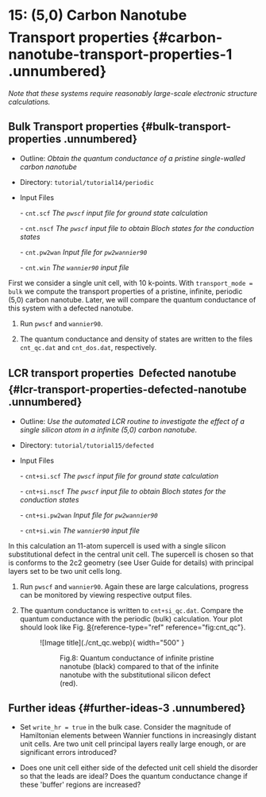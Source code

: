 # 15: (5,0) Carbon Nanotube &#151; Transport properties {#carbon-nanotube-transport-properties-1 .unnumbered}

*Note that these systems require reasonably large-scale electronic
structure calculations.*

## Bulk Transport properties {#bulk-transport-properties .unnumbered}

-   Outline: *Obtain the quantum conductance of a pristine single-walled
    carbon nanotube*

-   Directory: `tutorial/tutorial14/periodic`

-   Input Files

    \-    `cnt.scf` *The `pwscf` input file for ground state
        calculation*

    \-    `cnt.nscf` *The `pwscf` input file to obtain Bloch
        states for the conduction states*

    \-    `cnt.pw2wan` *Input file for `pw2wannier90`*

    \-    `cnt.win` *The `wannier90` input file*

First we consider a single unit cell, with 10 k-points. With
`transport_mode = bulk` we compute the transport properties of a
pristine, infinite, periodic (5,0) carbon nanotube. Later, we will
compare the quantum conductance of this system with a defected nanotube.

1.  Run `pwscf` and `wannier90`.

2.  The quantum conductance and density of states are written to the
    files `cnt_qc.dat` and `cnt_dos.dat`, respectively.

## LCR transport properties &#151; Defected nanotube {#lcr-transport-properties-defected-nanotube .unnumbered}

-   Outline: *Use the automated LCR routine to investigate the effect of
    a single silicon atom in a infinite (5,0) carbon nanotube.*

-   Directory: `tutorial/tutorial15/defected`

-   Input Files

    \-    `cnt+si.scf` *The `pwscf` input file for ground
        state calculation*

    \-    `cnt+si.nscf` *The `pwscf` input file to obtain
        Bloch states for the conduction states*

    \-    `cnt+si.pw2wan` *Input file for `pw2wannier90`*

    \-    `cnt+si.win` *The `wannier90` input file*

In this calculation an 11-atom supercell is used with a single silicon
substitutional defect in the central unit cell. The supercell is chosen
so that is conforms to the 2c2 geometry (see User Guide for details)
with principal layers set to be two unit cells long.

1.  Run `pwscf` and `wannier90`. Again these are large
    calculations, progress can be monitored by viewing respective output
    files.

2.  The quantum conductance is written to `cnt+si_qc.dat`. Compare the
    quantum conductance with the periodic (bulk) calculation. Your plot
    should look like Fig. [8](#fig:cnt_qc){reference-type="ref"
    reference="fig:cnt_qc"}.

    <figure markdown="span">
    ![Image title](./cnt_qc.webp){ width="500" }
    <figure id="fig:cnt_qc">
    <figcaption> Fig.8: Quantum conductance of infinite pristine nanotube (black)
    compared to that of the infinite nanotube with the substitutional
    silicon defect (red).</figcaption>
    </figure>

## Further ideas {#further-ideas-3 .unnumbered}

-   Set `write_hr = true` in the bulk case. Consider the magnitude of
    Hamiltonian elements between Wannier functions in increasingly
    distant unit cells. Are two unit cell principal layers really large
    enough, or are significant errors introduced?

-   Does one unit cell either side of the defected unit cell shield the
    disorder so that the leads are ideal? Does the quantum conductance
    change if these 'buffer' regions are increased?


